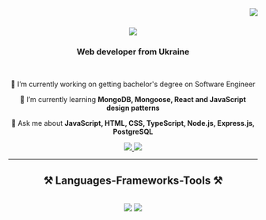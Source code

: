 <img align="right" src="https://visitor-badge.laobi.icu/badge?page_id=vtitov90.vtitov90" />

<h1 align="center">
    <img src="https://readme-typing-svg.herokuapp.com/?font=Righteous&size=35&center=true&vCenter=true&width=500&height=70&duration=4000&lines=Hello+There!+👋;+I'm+Valeriy+Titov!;" />
</h1>

<h3 align="center">Web developer from Ukraine</h3>

<br/>

<div align="center">
    
🔭 I’m currently working on getting bachelor's degree on Software Engineer

🌱 I’m currently learning **MongoDB, Mongoose, React and JavaScript design patterns**

💬 Ask me about **JavaScript, HTML, CSS, TypeScript, Node.js, Express.js, PostgreSQL**

 </div>
 
<div align="center"> 
  <a href="mailto:valeriytitov90@gmail.com" >
    <img src="https://img.shields.io/badge/Gmail-333333?style=for-the-badge&logo=gmail&logoColor=red" />
  </a>
  <a href="https://t.me/valery_tit0v" >
    <img src="https://img.shields.io/badge/telegram-0077B5?style=for-the-badge&logo=telegram&logoColor=white">
  </a>
</div>

 <hr/>
 
<h2 align="center">⚒️ Languages-Frameworks-Tools ⚒️</h2>
<br/>
<div align="center">
    <img src="https://skillicons.dev/icons?i=babel,bootstrap,html,css,postgres,mongodb,javascript,nodejs,express,jquery,jest,sass,webpack,pug&perline=14" />
    <img src="https://skillicons.dev/icons?i=git,github,postman,vscode,idea,c,cpp,cs,java,discord,codepen,regex" /><br>
</div>

<br/>


